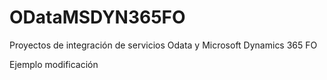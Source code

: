# ODataMSDYN365FO
Proyectos de integración de servicios Odata y Microsoft Dynamics 365 FO

Ejemplo modificación 
